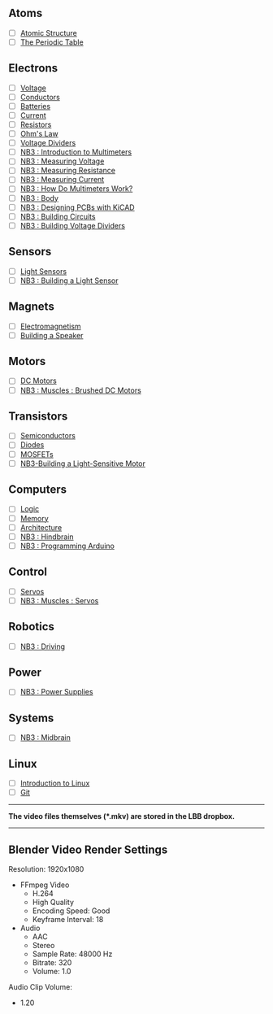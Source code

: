 ## Atoms
- [ ] [Atomic Structure](https://vimeo.com/??????)
- [ ] [The Periodic Table](https://vimeo.com/??????)

## Electrons
- [ ] [Voltage](https://vimeo.com/1000730032)
- [ ] [Conductors](https://vimeo.com/1000740989)
- [ ] [Batteries](https://vimeo.com/??????)
- [ ] [Current](https://vimeo.com/1000743561)
- [ ] [Resistors](https://vimeo.com/1000755493)
- [ ] [Ohm's Law](https://vimeo.com/1000768334)
- [ ] [Voltage Dividers](https://vimeo.com/1000782478)
- [ ] [NB3 : Introduction to Multimeters](https://vimeo.com/??????)
- [ ] [NB3 : Measuring Voltage](https://vimeo.com/??????)
- [ ] [NB3 : Measuring Resistance](https://vimeo.com/??????)
- [ ] [NB3 : Measuring Current](https://vimeo.com/??????)
- [ ] [NB3 : How Do Multimeters Work?](https://vimeo.com/??????)
- [ ] [NB3 : Body](https://vimeo.com/1005036900)
- [ ] [NB3 : Designing PCBs with KiCAD](https://vimeo.com/??????)
- [ ] [NB3 : Building Circuits](https://vimeo.com/??????)
- [ ] [NB3 : Building Voltage Dividers](https://vimeo.com/1000789632)

## Sensors
- [ ] [Light Sensors](https://vimeo.com/1000794164)
- [ ] [NB3 : Building a Light Sensor](https://vimeo.com/xxxxxx)

## Magnets
- [ ] [Electromagnetism](https://vimeo.com/1000810115)
- [ ] [Building a Speaker](https://vimeo.com/??????)

## Motors
- [ ] [DC Motors](https://vimeo.com/1000824116)
- [ ] [NB3 : Muscles : Brushed DC Motors](https://vimeo.com/1005039796)

## Transistors
- [ ] [Semiconductors](https://vimeo.com/1000842810)
- [ ] [Diodes](https://vimeo.com/1000861996)
- [ ] [MOSFETs](https://vimeo.com/1000873279)
- [ ] [NB3-Building a Light-Sensitive Motor](https://vimeo.com/??????)

## Computers
- [ ] [Logic](https://vimeo.com/1005128209)
- [ ] [Memory](https://vimeo.com/1005137172)
- [ ] [Architecture](https://vimeo.com/1005138634)
- [ ] [NB3 : Hindbrain](https://vimeo.com/1005064175)
- [ ] [NB3 : Programming Arduino](https://vimeo.com/1005131993)

## Control
- [ ] [Servos](https://vimeo.com/1005150863)
- [ ] [NB3 : Muscles : Servos](https://vimeo.com/??????)

## Robotics
- [ ] [NB3 : Driving](https://vimeo.com/1005154927)

## Power
- [ ] [NB3 : Power Supplies](https://vimeo.com/1005162740)

## Systems
- [ ] [NB3 : Midbrain](https://vimeo.com/1005170402)

## Linux
- [ ] [Introduction to Linux](https://vimeo.com/1005196173)
- [ ] [Git](https://vimeo.com/??????)

---

**The video files themselves (*.mkv) are stored in the LBB dropbox.**

---

## Blender Video Render Settings

Resolution: 1920x1080
- FFmpeg Video
  - H.264
  - High Quality
  - Encoding Speed: Good
  - Keyframe Interval: 18
- Audio
  - AAC
  - Stereo
  - Sample Rate: 48000 Hz
  - Bitrate: 320
  - Volume: 1.0

Audio Clip Volume:
- 1.20